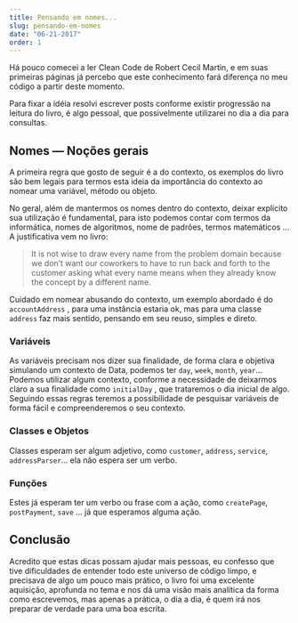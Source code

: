 ```yaml
---
title: Pensando em nomes...
slug: pensando-em-nomes
date: "06-21-2017"
order: 1
---
```


Há pouco comecei a ler Clean Code de Robert Cecil Martin, e em suas primeiras páginas já percebo que este conhecimento fará diferença no meu código a partir deste momento.

Para fixar a idéia resolvi escrever posts conforme existir progressão na leitura do livro, é algo pessoal, que possivelmente utilizarei no dia a dia para consultas.

## Nomes — Noções gerais

A primeira regra que gosto de seguir é a do contexto, os exemplos do livro são bem legais para termos esta ideia da importância do contexto ao nomear uma variável, método ou objeto.

No geral, além de mantermos os nomes dentro do contexto, deixar explícito sua utilização é fundamental, para isto podemos contar com termos da informática, nomes de algoritmos, nome de padrões, termos matemáticos … A justificativa vem no livro:

> It is not wise to draw every name from the problem domain because we don’t want our coworkers to have to run back and forth to the customer asking what every name means when they already know the concept by a different name.

Cuidado em nomear abusando do contexto, um exemplo abordado é do `accountAddress` , para uma instância estaria ok, mas para uma classe `address` faz mais sentido, pensando em seu reuso, simples e direto.

### Variáveis

As variáveis precisam nos dizer sua finalidade, de forma clara e objetiva simulando um contexto de Data, podemos ter `day`, `week`, `month`, `year`… Podemos utilizar algum contexto, conforme a necessidade de deixarmos claro a sua finalidade como `initialDay` , que trataremos o dia inicial de algo. Seguindo essas regras teremos a possibilidade de pesquisar variáveis de forma fácil e compreenderemos o seu contexto.

### Classes e Objetos

Classes esperam ser algum adjetivo, como `customer`, `address`, `service`, `addressParser`… ela não espera ser um verbo.

### Funções

Estes já esperam ter um verbo ou frase com a ação, como `createPage`, `postPayment`, `save` … já que esperamos alguma ação.

## Conclusão

Acredito que estas dicas possam ajudar mais pessoas, eu confesso que tive dificuldades de entender todo este universo de código limpo, e precisava de algo um pouco mais prático, o livro foi uma excelente aquisição, aprofunda no tema e nos dá uma visão mais analítica da forma como escrevemos, mas apenas a prática, o dia a dia, é quem irá nos preparar de verdade para uma boa escrita.
